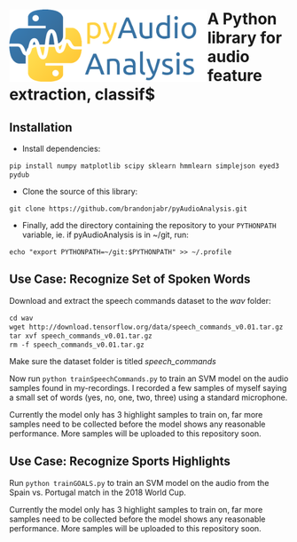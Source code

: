 # <img src="icon.png" align="left" height="130"/> A Python library for audio feature extraction, classif$

## Installation
 * Install dependencies:
 ```
pip install numpy matplotlib scipy sklearn hmmlearn simplejson eyed3 pydub
```
 * Clone the source of this library: 
 ```
git clone https://github.com/brandonjabr/pyAudioAnalysis.git
```

* Finally, add the directory containing the repository to your `PYTHONPATH` variable, ie. if pyAudioAnalysis is in ~/git, run:
```
echo "export PYTHONPATH=~/git:$PYTHONPATH" >> ~/.profile
```

## Use Case: Recognize Set of Spoken Words

Download and extract the speech commands dataset to the *wav* folder:

```
cd wav
wget http://download.tensorflow.org/data/speech_commands_v0.01.tar.gz
tar xvf speech_commands_v0.01.tar.gz
rm -f speech_commands_v0.01.tar.gz
```

Make sure the dataset folder is titled *speech_commands*

Now run ```python trainSpeechCommands.py``` to train an SVM model on the audio samples found in my-recordings. I recorded a few samples of myself saying a small set of words (yes, no, one, two, three) using a standard microphone. 

Currently the model only has 3 highlight samples to train on, far more samples need to be collected before the model shows any reasonable performance. More samples will be uploaded to this repository soon.


## Use Case: Recognize Sports Highlights

Run ```python trainGOALS.py``` to train an SVM model on the audio from the Spain vs. Portugal match in the 2018 World Cup.

Currently the model only has 3 highlight samples to train on, far more samples need to be collected before the model shows any reasonable performance. More samples will be uploaded to this repository soon.
